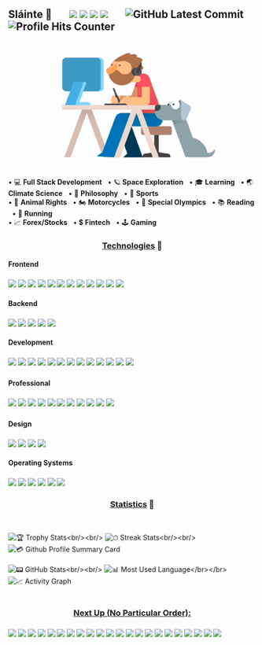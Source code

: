 ## Sláinte 🤙 &nbsp;&nbsp;&nbsp;&nbsp;&nbsp; <a href="mailto:marstheory20@gmail.com"><img src="https://img.shields.io/badge/Gmail-D14836?style=plastic&logo=gmail&logoColor=white" height="22px"></a> <a href="https://www.linkedin.com/in/themarcmccarthy"><img src="https://img.shields.io/badge/LinkedIn-0077B5?style=plastic&logo=linkedin&logoColor=white" height="22px"></a> <a href="https://www.youtube.com/channel/UCjwzRyKjuJHm1mPw_KcGZUA"><img src="https://img.shields.io/badge/YouTube-FF0000?style=plastic&logo=youtube&logoColor=white" height="22px"></a> <a href="https://twitter.com/themarcmccarthy"><img src="https://img.shields.io/badge/Twitter-1DA1F2?style=plastic&logo=twitter&logoColor=white" height="22px"></a> &nbsp;&nbsp;&nbsp;&nbsp;&nbsp; ![GitHub Latest Commit](https://img.shields.io/github/last-commit/marc-mccarthy/marc-mccarthy) ![Profile Hits Counter](https://hits.seeyoufarm.com/api/count/incr/badge.svg?url=https%3A%2F%2Fgithub.com%2Fmarc-mccarthy1212%2Fhit-counter&border_radius=true)

<h3 align="center">
    <img src="./images/code-draw.gif" height="250px">
</h3>

&bull; 💻 <b>Full Stack Development</b> &nbsp;&nbsp;&bull; 🪐 <b>Space Exploration</b> &nbsp;&nbsp;&bull; 🎓 <b>Learning</b> &nbsp;&nbsp;&bull; 🌏 <b>Climate Science</b> &nbsp;&nbsp;&bull; 📜 <b>Philosophy</b> &nbsp;&nbsp;&bull; 🏈 <b>Sports</b><br> &bull; 🐶 <b>Animal Rights</b> &nbsp;&nbsp;&bull; 🏍 <b>Motorcycles</b> &nbsp;&nbsp;&bull; 🥇 <b>Special Olympics</b> &nbsp;&nbsp;&bull; 📚 <b>Reading</b> &nbsp;&nbsp;&bull; 🏃 <b>Running</b></b><br>&bull; 📈 <b>Forex/Stocks</b> &nbsp;&nbsp;&bull; 💲 <b>Fintech</b> &nbsp;&nbsp;&bull; 🕹️ <b>Gaming</b>

### <h3 align="center"><u>Technologies</u> 🤖</h3>

#### Frontend

<h3>
    <img src="https://img.shields.io/badge/JavaScript-323330?style=plastic&logo=javascript&logoColor=F7DF1E" height="22px"/>
    <img src="https://img.shields.io/badge/React-20232A?style=plastic&logo=react&logoColor=61DAFB" height="22px"/>
    <img src="https://img.shields.io/badge/Redux-593D88?style=plastic&logo=redux&logoColor=white" height="22px"/>
    <img src="https://img.shields.io/badge/React_Router-CA4225?style=plastic&logo=react-router&logoColor=white" height="22px"/>
    <img src="https://img.shields.io/badge/jQuery-0769AD?style=plastic&logo=jquery&logoColor=white" height="22px"/>
    <img src="https://img.shields.io/badge/HTML5-E34F26?style=plastic&logo=html5&logoColor=white" height="22px"/>
    <img src="https://img.shields.io/badge/CSS3-1572B6?style=plastic&logo=css3&logoColor=white" height="22px"/>
    <img src="https://img.shields.io/badge/Markdown-000000?style=plastic&logo=markdown&logoColor=white" height="22px"/>
    <img src="https://img.shields.io/badge/Material--UI-0081CB?style=plastic&logo=material-ui&logoColor=white" height="22px"/>
    <img src="https://img.shields.io/badge/Bootstrap-563D7C?style=plastic&logo=bootstrap&logoColor=white" height="22px"/>
    <img src="https://img.shields.io/badge/Brave-FF1B2D?style=plastic&logo=Brave&logoColor=white" height="22px"/>
    <img src="https://img.shields.io/badge/Firefox-FF7139?style=plastic&logo=Firefox-Browser&logoColor=white" height="22px"/>
</h3>

#### Backend

<h3>
    <img src="https://img.shields.io/badge/Node.js-339933?style=plastic&logo=nodedotjs&logoColor=white" height="22px"/>
    <img src="https://img.shields.io/badge/Express.js-000000?style=plastic&logo=express&logoColor=white" height="22px"/>
    <img src="https://img.shields.io/badge/PostgreSQL-316192?style=plastic&logo=postgresql&logoColor=white" height="22px"/>
    <img src="https://img.shields.io/badge/npm-CB3837?style=plastic&logo=npm&logoColor=white" height="22px"/>
    <img src="https://img.shields.io/badge/Digital_Ocean-0080FF?style=plastic&logo=DigitalOcean&logoColor=white" height="22px"/>
</h3>

#### Development

<h3>
    <img src="https://img.shields.io/badge/GitHub-100000?style=plastic&logo=github&logoColor=white" height="22px"/>
    <img src="https://img.shields.io/badge/Visual_Studio_Code-0078D4?style=plastic&logo=visual%20studio%20code&logoColor=white" height="22px"/>
    <img src="https://img.shields.io/badge/GIT-E44C30?style=plastic&logo=git&logoColor=white" height="22px"/>
    <img src="https://img.shields.io/badge/Heroku-430098?style=plastic&logo=heroku&logoColor=white" height="22px"/>
    <img src="https://img.shields.io/badge/Postman-FF6C37?style=plastic&logo=Postman&logoColor=white" height="22px"/>
    <img src="https://img.shields.io/badge/Nextcloud-0082C9?style=plastic&logo=Nextcloud&logoColor=white" height="22px"/>
    <img src="https://img.shields.io/badge/-LeetCode-FFA116?style=plastic&logo=LeetCode&logoColor=black" height="22px"/>
    <img src="https://img.shields.io/badge/replit-667881?style=plastic&logo=replit&logoColor=white" height="22px"/>
    <img src="https://img.shields.io/badge/Google%20Drive-4285F4?style=plastic&logo=googledrive&logoColor=white" height="22px"/>
    <img src="https://img.shields.io/badge/iTerm2-000000?style=plastic&logo=iterm2&logoColor=white" height="22px"/>
    <img src="https://img.shields.io/badge/windows%20terminal-4D4D4D?style=plastic&logo=windows%20terminal&logoColor=white" height="22px"/>
    <img src="https://img.shields.io/badge/Reddit-FF4500?style=plastic&logo=reddit&logoColor=white" height="22px"/>
    <img src="https://img.shields.io/badge/Stack_Overflow-FE7A16?style=plastic&logo=stack-overflow&logoColor=white" height="22px"/>
<h3>

#### Professional

<h3>
    <img src="https://img.shields.io/badge/Microsoft_Office-D83B01?style=plastic&logo=microsoft-office&logoColor=white" height="22px"/>
    <img src="https://img.shields.io/badge/Slack-4A154B?style=plastic&logo=slack&logoColor=white" height="22px"/>
    <img src="https://img.shields.io/badge/Google%20Sheets-34A853?style=plastic&logo=google-sheets&logoColor=white" height="22px"/>
    <img src="https://img.shields.io/badge/Miro-050038?style=plastic&logo=Miro&logoColor=white" height="22px"/>
    <img src="https://img.shields.io/badge/Notion-000000?style=plastic&logo=notion&logoColor=white" height="22px"/>
    <img src="https://img.shields.io/badge/Obsidian-483699?style=plastic&logo=Obsidian&logoColor=white" height="22px"/>
    <img src="https://img.shields.io/badge/Zoom-2D8CFF?style=plastic&logo=zoom&logoColor=white" height="22px"/>
    <img src="https://img.shields.io/badge/Microsoft_Teams-6264A7?style=plastic&logo=microsoft-teams&logoColor=white" height="22px"/>
    <img src="https://img.shields.io/badge/Trello-0052CC?style=plastic&logo=trello&logoColor=white" height="22px"/>
    <img src="https://img.shields.io/badge/Goodreads-372213?style=plastic&logo=goodreads&logoColor=white" height="22px"/>
    <img src="https://img.shields.io/badge/Airtable-18BFFF?style=plastic&logo=Airtable&logoColor=white" height="22px"/>
<h3>

#### Design

<h3>
    <img src="https://img.shields.io/badge/Canva-%2300C4CC.svg?&style=plastic&logo=Canva&logoColor=white" height="22px"/>
    <img src="https://img.shields.io/badge/Figma-F22E1E?style=plastic&logo=figma&logoColor=white" height="22px"/>
    <img src="https://img.shields.io/badge/gimp-5C5543?style=plastic&logo=gimp&logoColor=white" height="22px"/>
    <img src="https://img.shields.io/badge/Unsplash-000000?style=plastic&logo=Unsplash&logoColor=white" height="22px"/>
</h3>

#### Operating Systems

<h3>
    <img src="https://img.shields.io/badge/mac%20os-000000?style=plastic&logo=apple&logoColor=white" height="22px"/>
    <img src="https://img.shields.io/badge/Windows-0078D6?style=plastic&logo=windows&logoColor=white" height="22px"/>
    <img src="https://img.shields.io/badge/Linux-FCC622?style=plastic&logo=linux&logoColor=black" height="22px"/>
    <img src="https://img.shields.io/badge/Fedora-294172?style=plastic&logo=fedora&logoColor=white" height="22px"/>
    <img src="https://img.shields.io/badge/Ubuntu-E95420?style=plastic&logo=ubuntu&logoColor=white" height="22px"/>
    <img src="https://img.shields.io/badge/Debian-A81D33?style=plastic&logo=debian&logoColor=white" height="22px"/>
</h3>

### <h3 align="center"><u>Statistics</u> 🧮</h3><br>

![🏆 Trophy Stats](https://github-profile-trophy.vercel.app/?username=marc-mccarthy&border_radius=true&custom_title=Page%20Hits:)<br/><br/>
![⏱ Streak Stats](https://github-readme-streak-stats.herokuapp.com/?user=marc-mccarthy&border_radius=true&count_private=true&theme=vision-friendly-dark&custom_title=Total%20Stats:)<br/><br/>
![💳 Github Profile Summary Card](https://github-profile-summary-cards.vercel.app/api/cards/profile-details?username=marc-mccarthy&count_private=true&border_radius=true&theme=monokai)<br/><br/>
![📟 GitHub Stats](https://github-readme-stats.vercel.app/api?username=marc-mccarthy&border_radius=true&count_private=true&show_icons=true&theme=algolia&custom_title=2022%20Stats:)<br/><br/>
![📊 Most Used Language](https://github-readme-stats.vercel.app/api/top-langs/?username=marc-mccarthy&theme=chartreuse-dark&custom_title=Ingredients:)</br></br>
![📈 Activity Graph](https://activity-graph.herokuapp.com/graph?username=marc-mccarthy&theme=minimal&count_private=true)<br/><br/>

### <h3 align="center"><u>Next Up (No Particular Order):</u></h3>

<h3>
    <img src="https://img.shields.io/badge/Firebase-039BE5?style=plastic&logo=Firebase&logoColor=white" height="22px"/>
    <img src="https://img.shields.io/badge/MongoDB-%234ea94b.svg?style=plastic&logo=mongodb&logoColor=white" height="22px"/>
    <img src="https://img.shields.io/badge/angular-%23DD0031.svg?style=plastic&logo=angular&logoColor=white" height="22px"/>
    <img src="https://img.shields.io/badge/blazor-%235C2D91.svg?style=plastic&logo=blazor&logoColor=white" height="22px"/>
    <img src="https://img.shields.io/badge/svelte-%23f1413d.svg?style=plastic&logo=svelte&logoColor=white" height="22px"/>
    <img src="https://img.shields.io/badge/VIM-%2311AB00.svg?&style=plastic&logo=vim&logoColor=white" height="22px"/>
    <img src="https://img.shields.io/badge/tailwindcss-%2338B2AC.svg?style=plastic&logo=tailwind-css&logoColor=white" height="22px"/>
    <img src="https://img.shields.io/badge/vuejs-%2335495e.svg?style=plastic&logo=vuedotjs&logoColor=%234FC08D" height="22px"/>
    <img src="https://img.shields.io/badge/fastapi-109989?style=plastic&logo=FASTAPI&logoColor=white" height="22px"/>
    <img src="https://img.shields.io/badge/Clojure-%23Clojure.svg?style=plastic&logo=Clojure&logoColor=Clojure" height="22px"/>
    <img src="https://img.shields.io/badge/go-%2300ADD8.svg?style=plastic&logo=go&logoColor=white" height="22px"/>
    <img src="https://img.shields.io/badge/python-3670A0?style=plastic&logo=python&logoColor=ffdd54" height="22px"/>
    <img src="https://img.shields.io/badge/r-%23276DC3.svg?style=plastic&logo=r&logoColor=white" height="22px"/>
    <img src="https://img.shields.io/badge/Solidity-%23363636.svg?style=plastic&logo=solidity&logoColor=white" height="22px"/>
    <img src="https://img.shields.io/badge/typescript-%23007ACC.svg?style=plastic&logo=typescript&logoColor=white" height="22px"/>
    <img src="https://img.shields.io/badge/Prisma-3982CE?style=plastic&logo=Prisma&logoColor=white" height="22px"/>
    <img src="https://img.shields.io/badge/docker-%230db7ed.svg?style=plastic&logo=docker&logoColor=white" height="22px"/>
    <img src="https://img.shields.io/badge/nginx-%23009639.svg?style=plastic&logo=nginx&logoColor=white" height="22px"/>
    <img src="https://img.shields.io/badge/Django-092E20?style=plastic&logo=django&logoColor=green" height="22px"/>
    <img src="https://img.shields.io/badge/.NET-512BD4?style=plastic&logo=dotnet&logoColor=white" height="22px"/>
    <img src="https://img.shields.io/badge/Jest-C21325?style=plastic&logo=jest&logoColor=white" height="23px">
    <img src="https://img.shields.io/badge/web3.js-F16822?style=plastic&logo=web3.js&logoColor=white" height="22px"/>
</h3>
